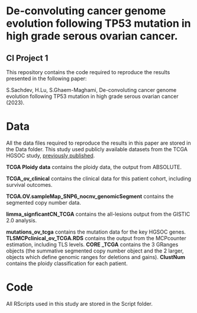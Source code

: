 # De-convoluting cancer genome evolution following TP53 mutation in high grade serous ovarian cancer.
## CI Project 1

This repository contains the code required to reproduce the results presented in the following paper:

S.Sachdev, H.Lu, S.Ghaem-Maghami, De-convoluting cancer genome evolution following TP53 mutation in high grade serous ovarian cancer (2023).

# Data
All the data files required to reproduce the results in this paper are stored in the Data folder. This study used  publicly available datasets from the TCGA HGSOC study, [previously published](https://www.nature.com/articles/nature10166).

**TCGA Ploidy data** contains the ploidy data, the output from ABSOLUTE.

**TCGA_ov_clinical** contains the clinical data for this patient cohort, including survival outcomes.

**TCGA.OV.sampleMap_SNP6_nocnv_genomicSegment** contains the segmented copy number data.

**limma_signficantCN_TCGA** contains the all-lesions output from the GISTIC 2.0 analysis.

**mutations_ov_tcga** contains the mutation data for the key HGSOC genes.
**TLSMCPclinical_ov_TCGA.RDS** contains the output from the MCPcounter estimation, including TLS levels.
**CORE _TCGA** contains the 3 GRanges objects (the summative segmented copy number object and the 2 larger, objects which define genomic ranges for deletions and gains).
**ClustNum** contains the ploidy classification for each patient.

# Code
All RScripts used in this study are stored in the Script folder.

